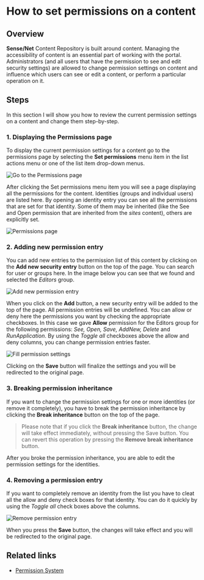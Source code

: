 # How to set permissions on a content

## Overview
**Sense/Net** Content Repository is built around content. Managing the accessibility of content is an essential part of working with the portal. Administrators (and all users that have the permission to see and edit security settings) are allowed to change permission settings on content and influence which users can see or edit a content, or perform a particular operation on it.

## Steps
In this section I will show you how to review the current permission settings on a content and change them step-by-step. 

### 1. Displaying the Permissions page
To display the current permission settings for a content go to the permissions page by selecting the **Set permissions** menu item in the list actions menu or one of the list item drop-down menus.

![Go to the Permissions page](images/Howto-set-permissions/select.png "Go to the Permissions page")

After clicking the Set permissions menu item you will see a page displaying all the permissions for the content. Identities (groups and individual users) are listed here. By opening an identity entry you can see all the permissions that are set for that identity. Some of them may be inherited (like the See and Open permission that are inherited from the *sites* content), others are explicitly set.

![Permissions page](images/Howto-set-permissions/opened.png "Permissions page")

### 2. Adding new permission entry
You can add new entries to the permission list of this content by clicking on the **Add new security entry** button on the top of the page. You can search for user or groups here. In the image below you can see that we found and selected the *Editors* group.

![Add new permission entry](images/Howto-set-permissions/search.png "Add new permission entry")

When you click on the **Add** button, a new security entry will be added to the top of the page. All permission entries will be undefined. You can allow or deny here the permissions you want by checking the appropriate checkboxes. In this case we gave **Allow** permission for the Editors group for the following permissions: *See, Open, Save, AddNew, Delete* and *RunApplication*. By using the *Toggle all* checkboxes above the allow and deny columns, you can change permission entries faster.

![Fill permission settings](images/Howto-set-permissions/fillnew.png "Fill permission settings")

Clicking on the **Save** button will finalize the settings and you will be redirected to the original page.

### 3. Breaking permission inheritance
If you want to change the permission settings for one or more identities (or remove it completely), you have to break the permission inheritance by clicking the **Break inheritance** button on the top of the page.
>Please note that if you click the **Break inheritance** button, the change will take effect immediately, without pressing the Save button. You can revert this operation by pressing the **Remove break inheritance** button.

After you broke the permission inheritance, you are able to edit the permission settings for the identities.

### 4. Removing a permission entry
If you want to completely remove an identity from the list you have to cleat all the allow and deny check boxes for that identity. You can do it quickly by using the *Toggle all* check boxes above the columns.

![Remove permission entry](images/Howto-set-permissions/remove.png "Remove permission entry")

When you press the **Save** button, the changes will take effect and you will be redirected to the original page.

## Related links
- [Permission System](__TODO__)
